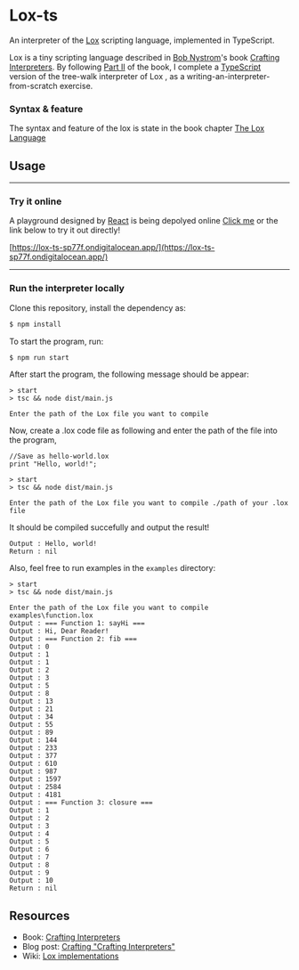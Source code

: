 # Lox-ts

An interpreter of the [Lox](https://github.com/munificent/craftinginterpreters) scripting language, implemented in TypeScript.

Lox is a tiny scripting language described in [Bob Nystrom](https://stuffwithstuff.com/)'s book [Crafting Interpreters](https://craftinginterpreters.com/). By following [Part II](https://craftinginterpreters.com/a-tree-walk-interpreter.html) of the book, I complete a [TypeScript](https://www.typescriptlang.org/) version of the tree-walk interpreter of Lox , as a writing-an-interpreter-from-scratch exercise.

### Syntax & feature
The syntax and feature of the lox is state in the book chapter [The Lox Language](https://craftinginterpreters.com/the-lox-language.html)
## Usage
****
### Try it online
A playground designed by [React](https://reactjs.org/) is being depolyed online [Click me](https://lox-ts-sp77f.ondigitalocean.app/) or the link below to try it out directly!

[https://lox-ts-sp77f.ondigitalocean.app/](https://lox-ts-sp77f.ondigitalocean.app/)

****
### Run the interpreter locally

Clone this repository, install the dependency as:
```bash
$ npm install
```

To start the program, run:
```bash
$ npm run start
```


After start the program, the following message should be appear:

```
> start
> tsc && node dist/main.js

Enter the path of the Lox file you want to compile
```
Now, create a .lox code file as following and enter the path of the file into the program,
```
//Save as hello-world.lox
print "Hello, world!";
```
```
> start
> tsc && node dist/main.js

Enter the path of the Lox file you want to compile ./path of your .lox file
```
It should be compiled succefully and output the result!
```
Output : Hello, world!
Return : nil
```

Also, feel free to run examples in the `examples` directory:

```
> start
> tsc && node dist/main.js

Enter the path of the Lox file you want to compile examples\function.lox
Output : === Function 1: sayHi ===
Output : Hi, Dear Reader!
Output : === Function 2: fib ===
Output : 0
Output : 1
Output : 1
Output : 2
Output : 3
Output : 5
Output : 8
Output : 13
Output : 21
Output : 34
Output : 55
Output : 89
Output : 144
Output : 233
Output : 377
Output : 610
Output : 987
Output : 1597
Output : 2584
Output : 4181
Output : === Function 3: closure ===
Output : 1
Output : 2
Output : 3
Output : 4
Output : 5
Output : 6
Output : 7
Output : 8
Output : 9
Output : 10
Return : nil
```

## Resources

- Book: [Crafting Interpreters](https://craftinginterpreters.com/)
- Blog post: [Crafting "Crafting Interpreters"](http://journal.stuffwithstuff.com/2020/04/05/crafting-crafting-interpreters/)
- Wiki: [Lox implementations](https://github.com/munificent/craftinginterpreters/wiki/Lox-implementations)
